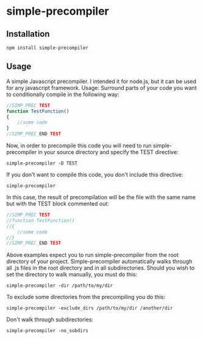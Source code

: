 # simple-precompiler

## Installation

```
npm install simple-precompiler
```

## Usage
A simple Javascript precompiler. I intended it for node.js, but it can be used for any javascript framework. Usage: Surround parts of your code you want to conditionally compile in the following way:
```javascript
//SIMP_PREC TEST 
function TestFunction() 
{ 
    //some code 
} 
//SIMP_PREC_END TEST
```
Now, in order to precompile this code you will need to run simple-precompiler in your source directory and specify the TEST directive:
```
simple-precompiler -D TEST
```
If you don't want to compile this code, you don't include this directive:
```
simple-precompiler
```
In this case, the result of precompilation will be the file with the same name but with the TEST block commented out:
```javascript
//SIMP_PREC TEST 
//function TestFunction() 
//{ 
    //some code 
//} 
//SIMP_PREC_END TEST
```
Above examples expect you to run simple-precompiler from the root directory of your project. Simple-precompiler automatically walks through all .js files in the root directory and in all subdirectories. Should you wish to set the directory to walk manually, you must do this:
```
simple-precompiler -dir /path/to/my/dir
```
To exclude some directories from the precompiling you do this:
```
simple-precompiler -exclude_dirs /path/to/my/dir /another/dir
```
Don't walk through subdirectories:
```
simple-precompiler -no_subdirs
```